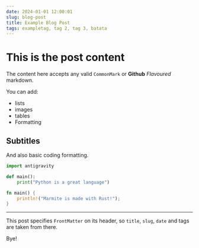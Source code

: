 ```yaml
---
date: 2024-01-01 12:00:01
slug: blog-post
title: Example Blog Post
tags: exampletag, tag 2, tag 3, batata
---
```


# This is the post content

The content here accepts any valid `CommonMark` or **Github** _Flavoured_ markdown.

You can add:

- lists
- images
- tables
- Formatting

## Subtitles

And also basic coding formatting.

```python
import antigravity

def main():
    print("Python is a great language")
```

```rust
fn main() {
    println!("Marmite is made with Rust!");
}
```

---

This post specifies `FrontMatter` on its header, so `title`, `slug`, `date` and tags are taken from there.

Bye!
